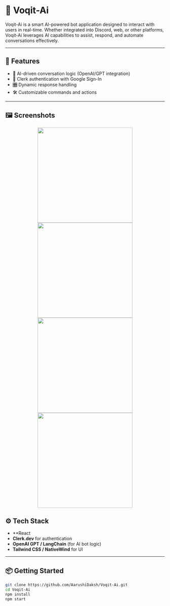 # 🤖 Voqit-Ai

Voqit-Ai is a smart AI-powered bot application designed to interact with users in real-time. Whether integrated into Discord, web, or other platforms, Voqit-Ai leverages AI capabilities to assist, respond, and automate conversations effectively.

---
## 🔑 Features

- 🤖 AI-driven conversation logic (OpenAI/GPT integration)
- 🔐 Clerk authentication with Google Sign-In
- 🎛️ Dynamic response handling
- 🛠️ Customizable commands and actions
---
## 🖼️ Screenshots
<p align="center">
  <img src="https://github.com/user-attachments/assets/8c3deb76-b9f9-4d79-a901-c904ef2f77cf" width="300"/>
  <img src="https://github.com/user-attachments/assets/17359792-037f-4e6a-b2d6-30e43b12e2ef" width="300"/>
  <img src="https://github.com/user-attachments/assets/10a29b58-f1bf-4c66-a70a-3ad47073a982" width="300"/>
  <img src="https://github.com/user-attachments/assets/4117e272-4755-4cc4-9de1-119d26ae5777" width="300"/>
</p>



## ⚙️ Tech Stack

- **React 
- **Clerk.dev** for authentication
- **OpenAI GPT / LangChain** (for AI bot logic)
- **Tailwind CSS / NativeWind** for UI

---

## 📦 Getting Started

```bash
git clone https://github.com/AarushiDaksh/Voqit-Ai.git
cd Voqit-Ai
npm install
npm start

